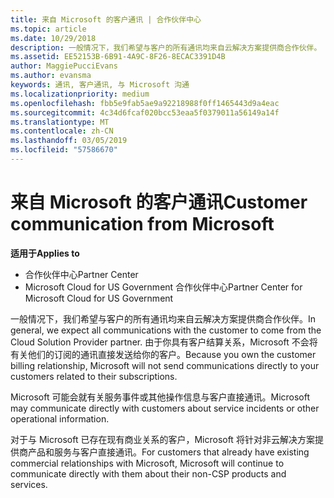 ```yaml
---
title: 来自 Microsoft 的客户通讯 | 合作伙伴中心
ms.topic: article
ms.date: 10/29/2018
description: 一般情况下，我们希望与客户的所有通讯均来自云解决方案提供商合作伙伴。
ms.assetid: EE52153B-6B91-4A9C-8F26-8ECAC3391D4B
author: MaggiePucciEvans
ms.author: evansma
keywords: 通讯, 客户通讯, 与 Microsoft 沟通
ms.localizationpriority: medium
ms.openlocfilehash: fbb5e9fab5ae9a92218988f0ff1465443d9a4eac
ms.sourcegitcommit: 4c34d6fcaf020bcc53eaa5f0379011a56149a14f
ms.translationtype: MT
ms.contentlocale: zh-CN
ms.lasthandoff: 03/05/2019
ms.locfileid: "57586670"
---
```

# <a name="customer-communication-from-microsoft"></a><span data-ttu-id="246c8-104">来自 Microsoft 的客户通讯</span><span class="sxs-lookup"><span data-stu-id="246c8-104">Customer communication from Microsoft</span></span>

<span data-ttu-id="246c8-105">**适用于**</span><span class="sxs-lookup"><span data-stu-id="246c8-105">**Applies to**</span></span>

-  <span data-ttu-id="246c8-106">合作伙伴中心</span><span class="sxs-lookup"><span data-stu-id="246c8-106">Partner Center</span></span>
-  <span data-ttu-id="246c8-107">Microsoft Cloud for US Government 合作伙伴中心</span><span class="sxs-lookup"><span data-stu-id="246c8-107">Partner Center for Microsoft Cloud for US Government</span></span>


<span data-ttu-id="246c8-108">一般情况下，我们希望与客户的所有通讯均来自云解决方案提供商合作伙伴。</span><span class="sxs-lookup"><span data-stu-id="246c8-108">In general, we expect all communications with the customer to come from the Cloud Solution Provider partner.</span></span> <span data-ttu-id="246c8-109">由于你具有客户结算关系，Microsoft 不会将有关他们的订阅的通讯直接发送给你的客户。</span><span class="sxs-lookup"><span data-stu-id="246c8-109">Because you own the customer billing relationship, Microsoft will not send communications directly to your customers related to their subscriptions.</span></span>

<span data-ttu-id="246c8-110">Microsoft 可能会就有关服务事件或其他操作信息与客户直接通讯。</span><span class="sxs-lookup"><span data-stu-id="246c8-110">Microsoft may communicate directly with customers about service incidents or other operational information.</span></span>

<span data-ttu-id="246c8-111">对于与 Microsoft 已存在现有商业关系的客户，Microsoft 将针对非云解决方案提供商产品和服务与客户直接通讯。</span><span class="sxs-lookup"><span data-stu-id="246c8-111">For customers that already have existing commercial relationships with Microsoft, Microsoft will continue to communicate directly with them about their non-CSP products and services.</span></span>

 

 



